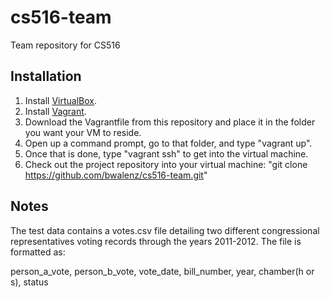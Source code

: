 # cs516-team
Team repository for CS516

Installation
------------
1. Install [VirtualBox](https://www.virtualbox.org/).
2. Install [Vagrant](http://vagrantup.com).
3. Download the Vagrantfile from this repository and place it in the folder you want your VM to reside.
4. Open up a command prompt, go to that folder, and type "vagrant up". 
5. Once that is done, type "vagrant ssh" to get into the virtual machine.
6. Check out the project repository into your virtual machine: "git clone https://github.com/bwalenz/cs516-team.git"

Notes
-----
The test data contains a votes.csv file detailing two different congressional representatives voting
records through the years 2011-2012. The file is formatted as:

person_a_vote, person_b_vote, vote_date, bill_number, year, chamber(h or s), status

 
